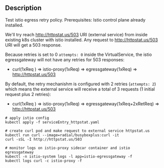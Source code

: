 
## Description

Test istio egress retry policy.
Prerequisites: Istio control plane already installed.

We'll try reach http://httpstat.us/503 URI (external service) from inside existing k8s cluster with istio installed.
Any request to http://httpstat.us/503 URI will get a 503 response.

Because retries is set to 0 `attempts: 0` inside the VirtualService, the istio egressgateway will not have any retries for 503 responses:
* curl(1xReq ) => istio-proxy(1xReq) => egressgateway(1xReq) => http://httpstat.us/503

By default, the retry mechanishm is configured with 2 retries (`attempts: 2`) which means the external service will receive a total of 3 requests (1 initial request plus 2 retries):
* curl(1xReq ) => istio-proxy(1xReq) => egressgateway(1xReq+2xRetReq) => http://httpstat.us/503


```
# apply istio config
kubectl apply -f serviceEntry_httpstat.yaml

# create curl pod and make request to external service httpstat.us
kubectl run curl --image=radial/busyboxplus:curl -it
curl -sSL -I http://httpstat.us/503

# monitor logs on istio-proxy sidecar container and istio egressgateway
kubectl -n istio-system logs -l app=istio-egressgateway -f
kubectl logs curl -c istio-proxy -f
```